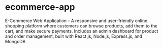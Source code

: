 # ecommerce-app
E-Commerce Web Application – A responsive and user-friendly online shopping platform where customers can browse products, add them to the cart, and make secure payments. Includes an admin dashboard for product and order management, built with React.js, Node.js, Express.js, and MongoDB.
